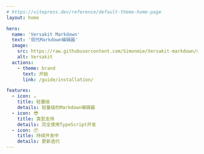 ```yaml
---
# https://vitepress.dev/reference/default-theme-home-page
layout: home

hero:
  name: 'Versakit Markdown'
  text: '现代Markdown编辑器'
  image:
    src: https://raw.githubusercontent.com/Simonmie/Versakit-markdown/main/logo.svg
    alt: Versakit
  actions:
    - theme: brand
      text: 开始
      link: /guide/installation/

features:
  - icon: ☕
    title: 轻量级
    details: 轻量级的Markdown编辑器
  - icon: 😎
    title: 类型支持
    details: 完全使用TypeScript开发
  - icon: 📦
    title: 持续开发中
    details: 更新迭代
---
```

